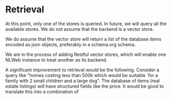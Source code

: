 # Retrieval

At this point, only one of the stores is queried. In future, we will query all the available stores. We do not assume that the backend is a vector store.

We do assume that the vector store will return a list of the database items encoded as json objects, preferably in a schema.org schema.

We are in the process of adding Restful vector stores, which will enable one NLWeb instance to treat another as its backend.

A significant improvement to retrieval would be the following. Consider a query like "homes costing less than 500k which would be suitable `for a family with 2 small children and a large dog". The database of items (real estate listings) will have structured fields like the price. It would be good to translate this into a combination of